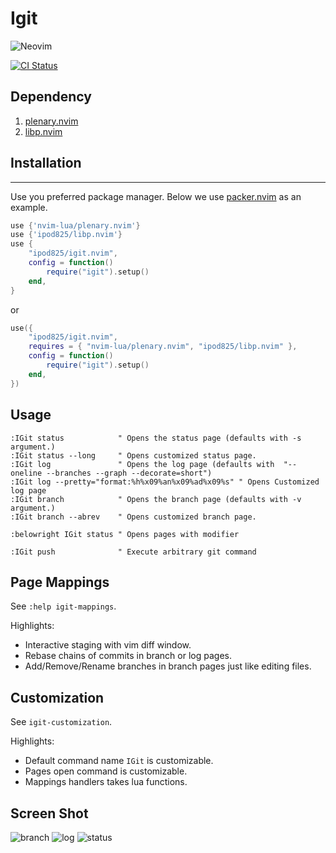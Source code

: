 Igit
=============
![Neovim](https://img.shields.io/badge/NeoVim-%2357A143.svg?&style=for-the-badge&logo=neovim&logoColor=white)

[![CI Status](https://github.com/ipod825/igit.nvim/workflows/CI/badge.svg?branch=main)](https://github.com/ipod825/igit.nvim/actions)

## Dependency
1. [plenary.nvim](https://github.com/nvim-lua/plenary.nvim)
2. [libp.nvim](https://github.com/ipod825/libp.nvim)

## Installation
------------

Use you preferred package manager. Below we use [packer.nvim](https://github.com/wbthomason/packer.nvim) as an example.

```lua
use {'nvim-lua/plenary.nvim'}
use {'ipod825/libp.nvim'}
use {
	"ipod825/igit.nvim",
	config = function()
		require("igit").setup()
	end,
}
```
or

```lua
use({
	"ipod825/igit.nvim",
	requires = { "nvim-lua/plenary.nvim", "ipod825/libp.nvim" },
	config = function()
		require("igit").setup()
	end,
})
```

## Usage
```vim
:IGit status            " Opens the status page (defaults with -s argument.)
:IGit status --long     " Opens customized status page. 
:IGit log               " Opens the log page (defaults with  "--oneline --branches --graph --decorate=short")
:IGit log --pretty="format:%h%x09%an%x09%ad%x09%s" " Opens Customized log page
:IGit branch            " Opens the branch page (defaults with -v argument.)
:IGit branch --abrev    " Opens customized branch page.

:belowright IGit status " Opens pages with modifier

:IGit push              " Execute arbitrary git command
```

## Page Mappings
See `:help igit-mappings`. 

Highlights:
- Interactive staging with vim diff window.
- Rebase chains of commits in branch or log pages.
- Add/Remove/Rename branches in branch pages just like editing files.

## Customization
See `igit-customization`.

Highlights:
- Default command name `IGit` is customizable.
- Pages open command is customizable.
- Mappings handlers takes lua functions.


## Screen Shot
![branch](https://raw.githubusercontent.com/ipod825/igit.nvim/main/screenshots/branch.png)
![log](https://raw.githubusercontent.com/ipod825/igit.nvim/main/screenshots/log.png)
![status](https://raw.githubusercontent.com/ipod825/igit.nvim/main/screenshots/status.png)
